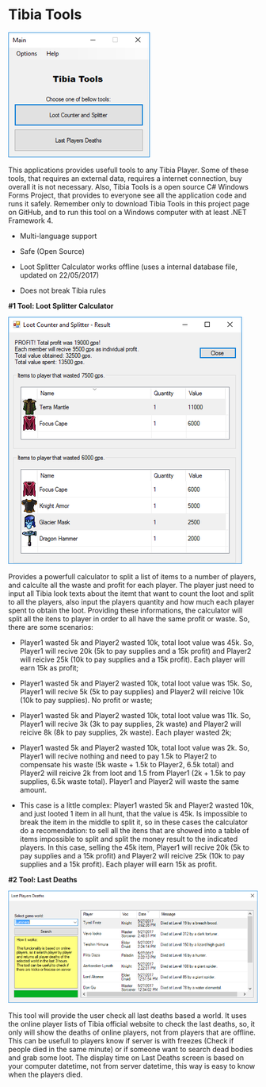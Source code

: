 # Tibia Tools

![Main Program Form Image](https://raw.githubusercontent.com/igorquintaes/TibiaTools/master/images/mainForm.png)

This applications provides usefull tools to any Tibia Player. Some of these tools, that requires an external data, requires a internet connection, buy overall it is not necessary. Also, Tibia Tools is a open source C# Windows Forms Project, that provides to everyone see all the application code and runs it safely. Remember only to download Tibia Tools in this project page on GitHub, and to run this tool on a Windows computer with at least .NET Framework 4.

- Multi-language support

- Safe (Open Source)

- Loot Splitter Calculator works offline (uses a internal database file, updated on 22/05/2017)

- Does not break Tibia rules

**#1 Tool: Loot Splitter Calculator**

![Main Program Form Image](https://raw.githubusercontent.com/igorquintaes/TibiaTools/master/images/lootSplitterForm.png)

Provides a powerfull calculator to split a list of items to a number of players, and calculte all the waste and profit for each player. The player just need to input all Tibia look texts about the itemt that want to count the loot and split to all the players, also input the players quantity and how much each player spent to obtain the loot. Providing these informations, the calculator will split all the itens to player in order to all have the same profit or waste. So, there are some scenarios:

- Player1 wasted 5k and Player2 wasted 10k, total loot value was 45k. So, Player1 will recive 20k (5k to pay supplies and a 15k profit) and Player2 will reicive 25k (10k to pay supplies and a 15k profit). Each player will earn 15k as profit;

- Player1 wasted 5k and Player2 wasted 10k, total loot value was 15k. So, Player1 will recive 5k (5k to pay supplies) and Player2 will reicive 10k (10k to pay supplies). No profit or waste;

- Player1 wasted 5k and Player2 wasted 10k, total loot value was 11k. So, Player1 will recive 3k (3k to pay supplies, 2k waste) and Player2 will reicive 8k (8k to pay supplies, 2k waste). Each player wasted 2k;

- Player1 wasted 5k and Player2 wasted 10k, total loot value was 2k. So, Player1 will recive nothing and need to pay 1.5k to Player2 to compensate his waste (5k waste + 1.5k to Player2, 6.5k total) and Player2 will reicive 2k from loot and 1.5 from Player1 (2k + 1.5k to pay supplies, 6.5k waste total). Player1 and Player2 will waste the same amount.

- This case is a little complex: Player1 wasted 5k and Player2 wasted 10k, and just looted 1 item in all hunt, that the value is 45k. Is impossible to break the item in the middle to split it, so in these cases the calculator do a recomendation: to sell all the itens that are showed into a table of items impossible to split and split the money result to the indicated players. In this case, selling the 45k item, Player1 will recive 20k (5k to pay supplies and a 15k profit) and Player2 will reicive 25k (10k to pay supplies and a 15k profit). Each player will earn 15k as profit.

**#2 Tool: Last Deaths**

![Main Program Form Image](https://raw.githubusercontent.com/igorquintaes/TibiaTools/master/images/lastPlayersDeathsForm.png)

This tool will provide the user check all last deaths based a world. It uses the online player lists of Tibia official website to check the last deaths, so, it only will show the deaths of online players, not from players that are offline. This can be usefull to players know if server is with freezes (Check if people died in the same minute) or if someone want to search dead bodies and grab some loot.
The display time on Last Deaths screen is based on your computer datetime, not from server datetime, this way is easy to know when the players died.
